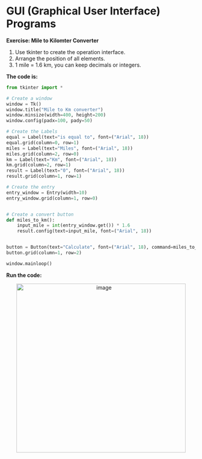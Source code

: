 # GUI (Graphical User Interface) Programs

**Exercise: Mile to Kilomter Converter**

1. Use tkinter to create the operation interface.
2. Arrange the position of all elements.
3. 1 mile = 1.6 km, you can keep decimals or integers.

**The code is:**
```py
from tkinter import *

# Create a window
window = Tk()
window.title("Mile to Km converter")
window.minsize(width=400, height=200)
window.config(padx=100, pady=50)

# Create the Labels
equal = Label(text="is equal to", font=("Arial", 18))
equal.grid(column=0, row=1)
miles = Label(text="Miles", font=("Arial", 18))
miles.grid(column=2, row=0)
km = Label(text="Km", font=("Arial", 18))
km.grid(column=2, row=1)
result = Label(text="0", font=("Arial", 18))
result.grid(column=1, row=1)

# Create the entry
entry_window = Entry(width=10)
entry_window.grid(column=1, row=0)


# Create a convert button
def miles_to_km():
    input_mile = int(entry_window.get()) * 1.6
    result.config(text=input_mile, font=("Arial", 18))


button = Button(text="Calculate", font=("Arial", 18), command=miles_to_km)
button.grid(column=1, row=2)

window.mainloop()

```

**Run the code:**

<div align=center>
<img width="450" alt="image" src="https://github.com/ShiyuFan0820/CSLearningNote/assets/149340606/83f434d7-d305-4f99-85d1-41f9cce99965">
</div>

